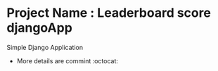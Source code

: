 # Project Name : Leaderboard score djangoApp
Simple Django Application       
* More details are commint :octocat:
